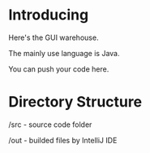 # Introducing
Here's the GUI warehouse.

The mainly use language is Java.

You can push your code here.

# Directory Structure
/src - source code folder

/out - builded files by IntelliJ IDE